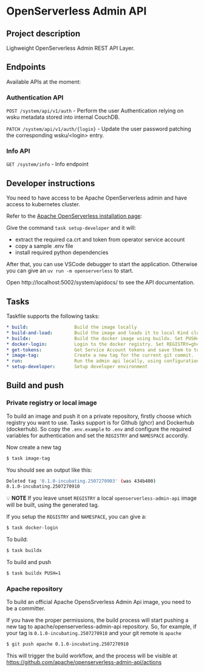 <!--
  ~ Licensed to the Apache Software Foundation (ASF) under one
  ~ or more contributor license agreements.  See the NOTICE file
  ~ distributed with this work for additional information
  ~ regarding copyright ownership.  The ASF licenses this file
  ~ to you under the Apache License, Version 2.0 (the
  ~ "License"); you may not use this file except in compliance
  ~ with the License.  You may obtain a copy of the License at
  ~
  ~   http://www.apache.org/licenses/LICENSE-2.0
  ~
  ~ Unless required by applicable law or agreed to in writing,
  ~ software distributed under the License is distributed on an
  ~ "AS IS" BASIS, WITHOUT WARRANTIES OR CONDITIONS OF ANY
  ~ KIND, either express or implied.  See the License for the
  ~ specific language governing permissions and limitations
  ~ under the License.
  ~
-->
# OpenServerless Admin API

## Project description

Lighweight OpenServerless Admin REST API Layer.


## Endpoints

Available APIs at the moment:

### Authentication API

`POST /system/api/v1/auth` - Perform the user Authentication relying on wsku metadata stored into internal CouchDB.

`PATCH /system/api/v1/auth/{login}` - Update the user password patching the corresponding wsku/\<login\> entry.

### Info API

`GET /system/info` - Info endpoint


## Developer instructions

You need to have access to be Apache OpenServerless admin and have access to kubernetes cluster.

Refer to the [Apache OpenServerless installation page](https://openserverless.apache.org/docs/installation/install/docker/): 

Give the command `task setup-developer` and it will:

- extract the required ca.crt and token from operator service account
- copy a sample .env file
- install required python dependencies

After that, you can use VSCode debugger to start the application.
Otherwise you can give an `uv run -m openserverless` to start.

Open http://localhost:5002/system/apidocs/ to see the API documentation.

## Tasks

Taskfile supports the following tasks:

```yaml
* build:                 Build the image locally
* build-and-load:        Build the image and loads it to local Kind cluster
* buildx:                Build the docker image using buildx. Set PUSH=1 to push the image to the registry. 
* docker-login:          Login to the docker registry. Set REGISTRY=ghcr or REGISTRY=dockerhub in .env to use the respective registry. 
* get-tokens:            Get Service Account tokens and save them to tokens directory
* image-tag:             Create a new tag for the current git commit.       
* run:                   Run the admin api locally, using configuration from .env file 
* setup-developer:       Setup developer environment
```

## Build and push

### Private registry or local image

To build an image and push it on a private repository, firstly choose which
registry you want to use.
Tasks support is for Github (ghcr) and Dockerhub (dockerhub).
So copy the `.env.example` to `.env` and configure the required variables for
authentication and set the `REGISTRY` and `NAMESPACE` accordly.

Now create a new tag

```bash
$ task image-tag
```
You should see an output like this:

```bash
Deleted tag '0.1.0-incubating.2507270903' (was 434b400)
0.1.0-incubating.2507270910
```

:bulb: **NOTE** If you leave unset `REGISTRY` a local `openserverless-admin-api` 
image will be built, using the generated tag.

If you setup the `REGISTRY` and `NAMESPACE`, you can give a:

```bash
$ task docker-login
```

To build:

```bash
$ task buildx
```

To build and push

```bash
$ task buildx PUSH=1
```

### Apache repository
To build an official Apache OpensSrverless Admin Api image, you
need to be a committer.

If you have the proper permissions, the build process will start pushing a
new tag to apache/openserverless-admin-api repository.
So, for example,  if your tag is `0.1.0-incubating.2507270910` and your
git remote is `apache`

```bash
$ git push apache 0.1.0-incubating.2507270910
```

This will trigger the build workflow, and the process will be visible at
https://github.com/apache/openserverless-admin-api/actions